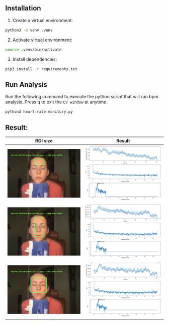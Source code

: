 ## Installation

1. Create a virtual environment: 
```sh
python3 -m venv .venv
```
2. Activate virtual environment:

```sh
source .venv/bin/activate
```

3. Install dependencies:
```sh
pip3 install -r requirements.txt
```

## Run Analysis

Run the following command to execute the python script that will run bpm analysis. Press q to exit the `CV window` at anytime.

```sh
python3 heart-rate-monitory.py
```

## Result: 


|ROI size| Result|
|---|---|
|![roi_small](result/roi_small.png)|![roi_small_analysis](result/roi_small_analysis.png)|
|![roi_medium](result/roi_medium.png)|![roi_medium_analysis](result/roi_medium_analysis.png)|
|![roi_large](result/roi_large.png)|![roi_large_analysis](result/roi_large_analysis.png)|

